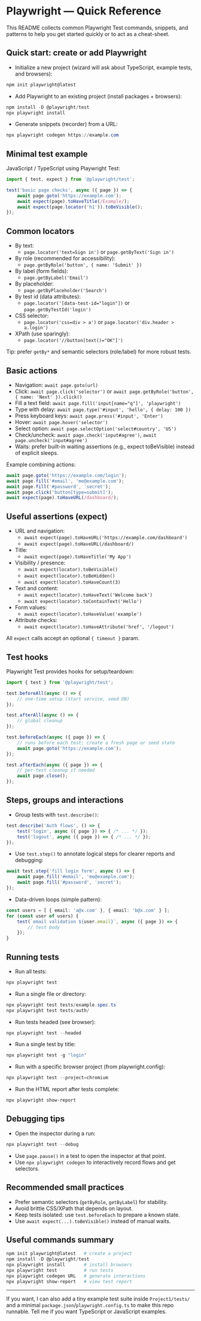 # Playwright — Quick Reference

This README collects common Playwright Test commands, snippets, and patterns to help you get started quickly or to act as a cheat-sheet.

## Quick start: create or add Playwright

- Initialize a new project (wizard will ask about TypeScript, example tests, and browsers):

```powershell
npm init playwright@latest
```

- Add Playwright to an existing project (install packages + browsers):

```powershell
npm install -D @playwright/test
npx playwright install
```

- Generate snippets (recorder) from a URL:

```powershell
npx playwright codegen https://example.com
```

## Minimal test example

JavaScript / TypeScript using Playwright Test:

```ts
import { test, expect } from '@playwright/test';

test('basic page checks', async ({ page }) => {
	await page.goto('https://example.com');
	await expect(page).toHaveTitle(/Example/);
	await expect(page.locator('h1')).toBeVisible();
});
```

## Common locators

- By text:
	- `page.locator('text=Sign in')` or `page.getByText('Sign in')`
- By role (recommended for accessibility):
	- `page.getByRole('button', { name: 'Submit' })`
- By label (form fields):
	- `page.getByLabel('Email')`
- By placeholder:
	- `page.getByPlaceholder('Search')`
- By test id (data attributes):
	- `page.locator('[data-test-id="login"])` or `page.getByTestId('login')`
- CSS selector:
	- `page.locator('css=div > a')` or `page.locator('div.header > a.login')`
- XPath (use sparingly):
	- `page.locator('//button[text()="OK"]')`

Tip: prefer `getBy*` and semantic selectors (role/label) for more robust tests.

## Basic actions

- Navigation: `await page.goto(url)`
- Click: `await page.click('selector')` or `await page.getByRole('button', { name: 'Next' }).click()`
- Fill a text field: `await page.fill('input[name="q"]', 'playwright')`
- Type with delay: `await page.type('#input', 'hello', { delay: 100 })`
- Press keyboard keys: `await page.press('#input', 'Enter')`
- Hover: `await page.hover('selector')`
- Select option: `await page.selectOption('select#country', 'US')`
- Check/uncheck: `await page.check('input#agree')`, `await page.uncheck('input#agree')`
- Waits: prefer built-in waiting assertions (e.g., expect toBeVisible) instead of explicit sleeps.

Example combining actions:

```ts
await page.goto('https://example.com/login');
await page.fill('#email', 'me@example.com');
await page.fill('#password', 'secret');
await page.click('button[type=submit]');
await expect(page).toHaveURL(/dashboard/);
```

## Useful assertions (expect)

- URL and navigation:
	- `await expect(page).toHaveURL('https://example.com/dashboard')`
	- `await expect(page).toHaveURL(/dashboard/)`
- Title:
	- `await expect(page).toHaveTitle('My App')`
- Visibility / presence:
	- `await expect(locator).toBeVisible()`
	- `await expect(locator).toBeHidden()`
	- `await expect(locator).toHaveCount(3)`
- Text and content:
	- `await expect(locator).toHaveText('Welcome back')`
	- `await expect(locator).toContainText('Hello')`
- Form values:
	- `await expect(locator).toHaveValue('example')`
- Attribute checks:
	- `await expect(locator).toHaveAttribute('href', '/logout')`

All `expect` calls accept an optional `{ timeout }` param.

## Test hooks

Playwright Test provides hooks for setup/teardown:

```ts
import { test } from '@playwright/test';

test.beforeAll(async () => {
	// one-time setup (start service, seed DB)
});

test.afterAll(async () => {
	// global cleanup
});

test.beforeEach(async ({ page }) => {
	// runs before each test; create a fresh page or seed state
	await page.goto('https://example.com');
});

test.afterEach(async ({ page }) => {
	// per-test cleanup if needed
	await page.close();
});
```

## Steps, groups and interactions

- Group tests with `test.describe()`:

```ts
test.describe('Auth flows', () => {
	test('login', async ({ page }) => { /* ... */ });
	test('logout', async ({ page }) => { /* ... */ });
});
```

- Use `test.step()` to annotate logical steps for clearer reports and debugging:

```ts
await test.step('fill login form', async () => {
	await page.fill('#email', 'me@example.com');
	await page.fill('#password', 'secret');
});
```

- Data-driven loops (simple pattern):

```ts
const users = [ { email: 'a@x.com' }, { email: 'b@x.com' } ];
for (const user of users) {
	test(`email validation ${user.email}`, async ({ page }) => {
		// test body
	});
}
```

## Running tests

- Run all tests:

```powershell
npx playwright test
```

- Run a single file or directory:

```powershell
npx playwright test tests/example.spec.ts
npx playwright test tests/auth/
```

- Run tests headed (see browser):

```powershell
npx playwright test --headed
```

- Run a single test by title:

```powershell
npx playwright test -g "login"
```

- Run with a specific browser project (from playwright.config):

```powershell
npx playwright test --project=chromium
```

- Run the HTML report after tests complete:

```powershell
npx playwright show-report
```

## Debugging tips

- Open the inspector during a run:

```powershell
npx playwright test --debug
```

- Use `page.pause()` in a test to open the inspector at that point.
- Use `npx playwright codegen` to interactively record flows and get selectors.

## Recommended small practices

- Prefer semantic selectors (`getByRole`, `getByLabel`) for stability.
- Avoid brittle CSS/XPath that depends on layout.
- Keep tests isolated: use `test.beforeEach` to prepare a known state.
- Use `await expect(...).toBeVisible()` instead of manual waits.

## Useful commands summary

```powershell
npm init playwright@latest   # create a project
npm install -D @playwright/test
npx playwright install       # install browsers
npx playwright test          # run tests
npx playwright codegen URL   # generate interactions
npx playwright show-report   # view test report
```

---

If you want, I can also add a tiny example test suite inside `Project1/tests/` and a minimal `package.json`/`playwright.config.ts` to make this repo runnable. Tell me if you want TypeScript or JavaScript examples.